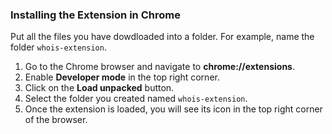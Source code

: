 ### Installing the Extension in Chrome

Put all the files you have dowdloaded into a folder. For example, name the folder `whois-extension`.

1.  Go to the Chrome browser and navigate to **chrome://extensions**.
2.  Enable **Developer mode** in the top right corner.
3.  Click on the **Load unpacked** button.
4.  Select the folder you created named `whois-extension`.
5.  Once the extension is loaded, you will see its icon in the top right corner of the browser.
